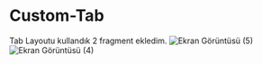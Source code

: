 # Custom-Tab
Tab Layoutu kullandık 2 fragment ekledim.
![Ekran Görüntüsü (5)](https://user-images.githubusercontent.com/98031686/224315551-50b8e326-ecbf-408b-a050-b6dd659e6c59.png)
![Ekran Görüntüsü (4)](https://user-images.githubusercontent.com/98031686/224315555-84ad12dc-7c58-4a8a-8f0a-a4bf797f5248.png)
